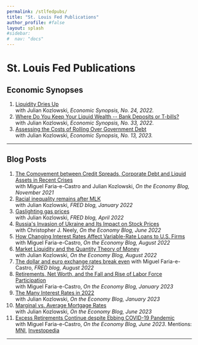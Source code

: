 ```yaml
---
permalink: /stlfedpubs/
title: "St. Louis Fed Publications"
author_profile: #false
layout: splash
#sidebar:
#  nav: "docs"
---
```


# St. Louis Fed Publications

## Economic Synopses

1. [Liquidity Dries Up](https://doi.org/10.20955/es.2022.24)<br/>
with Julian Kozlowski, *Economic Synopsis, No. 24, 2022.*
2. [Where Do You Keep Your Liquid Wealth -- Bank Deposits or T-bills?](https://doi.org/10.20955/es.2022.33)<br/>
with Julian Kozlowski, *Economic Synopsis, No. 33, 2022.*
3. [Assessing the Costs of Rolling Over Government Debt](https://doi.org/10.20955/es.2023.13)<br/>
with Julian Kozlowski, *Economic Synopsis, No. 13, 2023.*
---
## Blog Posts

1. [The Comovement between Credit Spreads, Corporate Debt and Liquid Assets in Recent Crises](https://www.stlouisfed.org/on-the-economy/2021/november/comovement-credit-spreads-debt-assets-crises)<br/>
with Miguel Faria-e-Castro and Julian Kozlowski, *On the Economy Blog, November 2021*
2. [Racial inequality remains after MLK](https://fredblog.stlouisfed.org/2022/01/racial-inequality-remains-after-mlk/)<br/>
with Julian Kozlowski, *FRED blog, January 2022*
3. [Gaslighting gas prices](https://fredblog.stlouisfed.org/2022/04/gaslighting-gas-prices/)<br/>
with Julian Kozlowski, *FRED blog, April 2022*
4. [Russia's Invasion of Ukraine and Its Impact on Stock Prices](https://www.stlouisfed.org/on-the-economy/2022/jun/russia-invasion-ukraine-impact-stock-prices)<br/>
with Christopher J. Neely, *On the Economy Blog, June 2022*
5. [How Changing Interest Rates Affect Variable-Rate Loans to U.S. Firms](https://www.stlouisfed.org/on-the-economy/2022/aug/changing-interest-rates-affect-variable-rate-loans-firms)<br/>
with Miguel Faria-e-Castro, *On the Economy Blog, August 2022*
6. [Market Liquidity and the Quantity Theory of Money](https://www.stlouisfed.org/on-the-economy/2022/aug/market-liquidity-quantity-theory-money)<br/>
with Julian Kozlowski, *On the Economy Blog, August 2022*
7. [The dollar and euro exchange rates break even](https://fredblog.stlouisfed.org/2022/08/the-dollar-and-euro-exchange-rates-break-even/)
with Miguel Faria-e-Castro, *FRED blog, August 2022*
8. [Retirements, Net Worth, and the Fall and Rise of Labor Force Participation](https://www.stlouisfed.org/on-the-economy/2023/jan/retirements-net-worth-labor-force-participation)<br/>
with Miguel Faria-e-Castro, *On the Economy Blog, January 2023*
9. [The Many Interest Rates in 2022](https://www.stlouisfed.org/on-the-economy/2023/jan/many-interest-rates-2022)<br/>
with Julian Kozlowski, *On the Economy Blog, January 2023*
10. [Marginal vs. Average Mortgage Rates](https://www.stlouisfed.org/on-the-economy/2023/jun/marginal-vs-average-mortgage-rates)<br/>
with Julian Kozlowski, *On the Economy Blog, June 2023*
11. [Excess Retirements Continue despite Ebbing COVID-19 Pandemic](https://www.stlouisfed.org/on-the-economy/2023/jun/excess-retirements-covid19-pandemic)<br/>
with Miguel Faria-e-Castro, *On the Economy Blog, June 2023*. Mentions: [MNI](https://marketnews.com/mni-interview-excess-retirements-peak-set-to-recede-fed-econ), [Investopedia](https://www.investopedia.com/why-no-one-wants-to-work-anymore-pandemic-market-boom-let-millions-retire-7554784)
---
